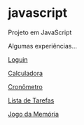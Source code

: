 # javascript
 Projeto em JavaScript

Algumas experiências...

<a href="https://liarasampaio.github.io/javascript/pagina/loguin.html">Loguin</a>

<a href="https://liarasampaio.github.io/javascript/calculadora/calcu.html">Calculadora</a>

<a href="https://liarasampaio.github.io/javascript/cronometro/cronometro.html">Cronômetro</a>

<a href="https://liarasampaio.github.io/javascript/tarefas/lista.html">Lista de Tarefas</a>

<a href="https://liarasampaio.github.io/javascript/jogo/jg.html">Jogo da Memória</a>


